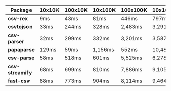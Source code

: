 | Package | 10x10K | 100x10K | 10x100K | 100x100K | 10x1000K 
|---------|---|---|---|---|---
| **csv-rex** | 9ms | 43ms | 81ms | 446ms | 797ms 
| **csvtojson** | 33ms | 244ms | 328ms | 2,483ms | 3,291ms 
| **csv-parser** | 32ms | 299ms | 332ms | 3,201ms | 3,587ms 
| **papaparse** | 129ms | 59ms | 1,156ms | 552ms | 10,482ms 
| **csv-parse** | 58ms | 518ms | 601ms | 5,525ms | 6,278ms 
| **csv-streamify** | 68ms | 699ms | 810ms | 7,886ms | 9,105ms 
| **fast-csv** | 88ms | 773ms | 904ms | 8,114ms | 9,464ms 
